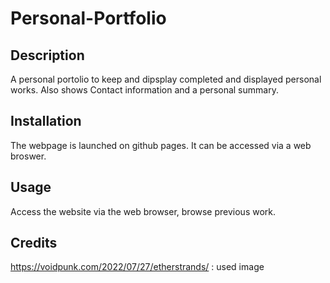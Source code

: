# Personal-Portfolio

## Description

A personal portolio to keep and dipsplay completed and displayed personal works.  Also shows Contact information and a personal summary.

## Installation

The webpage is launched on github pages.  It can be accessed via a web broswer.
## Usage

Access the website via the web browser, browse previous work.
## Credits
https://voidpunk.com/2022/07/27/etherstrands/ : used image



